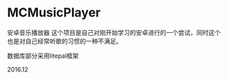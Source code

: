# MCMusicPlayer
安卓音乐播放器
这个项目是自己对刚开始学习的安卓进行的一个尝试，同时这个也是对自己经常听歌的习惯的一种不满足。

数据库部分采用litepal框架
  
2016.12
